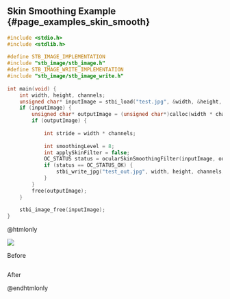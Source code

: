## Skin Smoothing Example {#page_examples_skin_smooth}

```c
#include <stdio.h>  
#include <stdlib.h>  
  
#define STB_IMAGE_IMPLEMENTATION  
#include "stb_image/stb_image.h"  
#define STB_IMAGE_WRITE_IMPLEMENTATION  
#include "stb_image/stb_image_write.h"  
  
int main(void) {  
    int width, height, channels;  
    unsigned char* inputImage = stbi_load("test.jpg", &width, &height, &channels, 0);  
    if (inputImage) {  
        unsigned char* outputImage = (unsigned char*)calloc(width * channels * height * sizeof(unsigned char), 1);  
        if (outputImage) {  
  
            int stride = width * channels;  
  
            int smoothingLevel = 8;
            int applySkinFilter = false;
            OC_STATUS status = ocularSkinSmoothingFilter(inputImage, outputImage, width, height, stride, smoothingLevel, applySkinFilter);
            if (status == OC_STATUS_OK) {
                stbi_write_jpg("test_out.jpg", width, height, channels, outputImage, 100);  
            }
        }  
        free(outputImage);  
    }  
  
    stbi_image_free(inputImage);  
}
```

@htmlonly
<div class="sample-images">
    <div class="img-with-text">
        <img src="skin_smooth.jpg"/>
        <p>Before</p>
    </div>
    <div class="img-with-text">
        <img src="skin_smooth_out.jpg" alt=""/>
        <p>After</p>
    </div>
</div>
@endhtmlonly